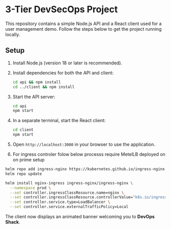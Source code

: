 # 3-Tier DevSecOps Project

This repository contains a simple Node.js API and a React client used for a user management demo. Follow the steps below to get the project running locally.

## Setup


1. Install Node.js (version 18 or later is recommended).
2. Install dependencies for both the API and client:

   ```bash
   cd api && npm install
   cd ../client && npm install
   ```

3. Start the API server:

   ```bash
   cd api
   npm start
   ```

4. In a separate terminal, start the React client:

   ```bash
   cd client
   npm start
   ```

5. Open `http://localhost:3000` in your browser to use the application.

6. For ingress controler folow below processs require MetelLB deployed on on prime setup

```bash
helm repo add ingress-nginx https://kubernetes.github.io/ingress-nginx
helm repo update

helm install nginx-ingress ingress-nginx/ingress-nginx \
  --namespace prod \
  --set controller.ingressClassResource.name=nginx \
  --set controller.ingressClassResource.controllerValue="k8s.io/ingress-nginx" \
  --set controller.service.type=LoadBalancer \
  --set controller.service.externalTrafficPolicy=Local
 ```

The client now displays an animated banner welcoming you to **DevOps Shack**.
